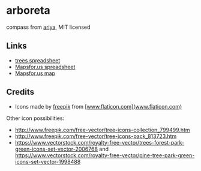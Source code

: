 # arboreta

compass from [ariya](https://github.com/ariya/ariya.github.com), MIT licensed

## Links

* [trees spreadsheet](https://docs.google.com/spreadsheets/d/1j1SCPHihhVxgW0wm5KM0TNQ4WEK_iI91JJtYqvXu8Ok/edit#gid=0)
* [Mapsfor.us spreadsheet](https://docs.google.com/spreadsheets/d/1vZxP61HpHtlNRzSaABWcJvaOyOZ2LcUleWAHaArE5jQ/edit#gid=164271551)
* [Mapsfor.us map](https://mapsfor.us/map.html?ID=1vZxP61HpHtlNRzSaABWcJvaOyOZ2LcUleWAHaArE5jQ)

## Credits

* Icons made by [freepik](http://www.flaticon.com/authors/freepik) from [www.flaticon.com](www.flaticon.com) 


Other icon possibilities:
* http://www.freepik.com/free-vector/tree-icons-collection_799499.htm
* http://www.freepik.com/free-vector/tree-icons-pack_813723.htm
* https://www.vectorstock.com/royalty-free-vector/trees-forest-park-green-icons-set-vector-2006768 and https://www.vectorstock.com/royalty-free-vector/pine-tree-park-green-icons-set-vector-1998488
